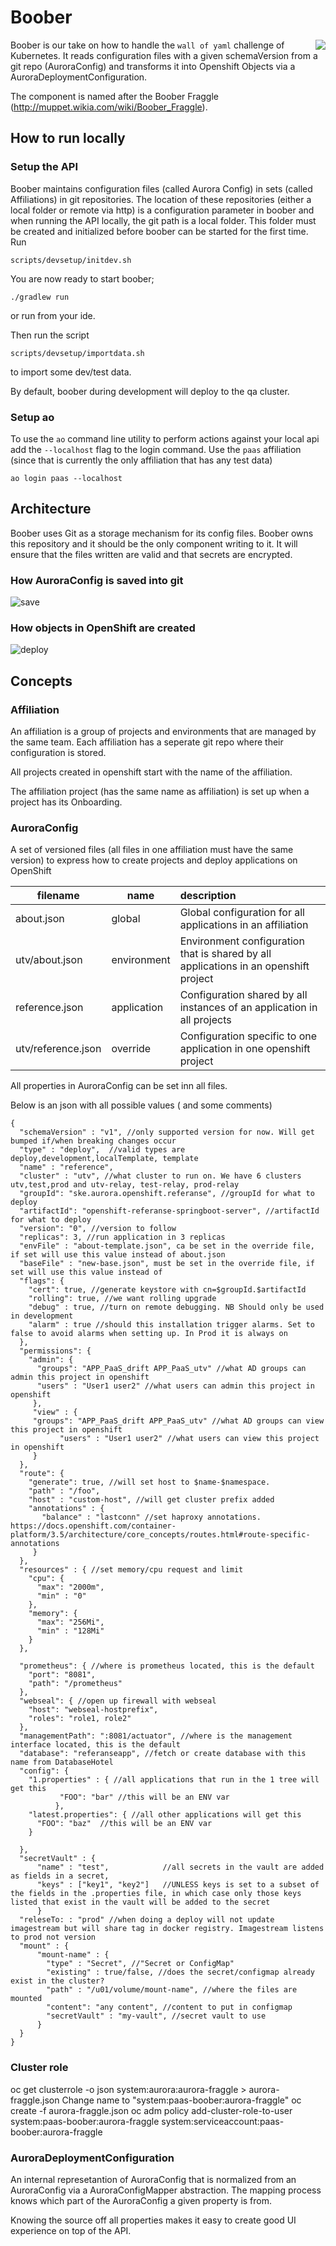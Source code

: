 # Boober
<img align="right" src="https://vignette.wikia.nocookie.net/muppet/images/d/da/Boober_Fraggle.jpg/revision/latest/scale-to-width-down/280?cb=20121231172124">

Boober is our take on how to handle the `wall of yaml` challenge of Kubernetes. It reads configuration files with a given
schemaVersion from a git repo (AuroraConfig) and transforms it into Openshift Objects via a AuroraDeploymentConfiguration.

The component is named after the Boober Fraggle (http://muppet.wikia.com/wiki/Boober_Fraggle). 


## How to run locally

### Setup the API

Boober maintains configuration files (called Aurora Config) in sets (called Affiliations) in git repositories. The 
location of these repositories (either a local folder or remote via http) is a configuration parameter in boober and
when running the API locally, the git path is a local folder. This folder must be created and initialized before
boober can be started for the first time. Run

    scripts/devsetup/initdev.sh
   
You are now ready to start boober;    

    ./gradlew run

or run from your ide.

Then run the script 

    scripts/devsetup/importdata.sh
     
to import some dev/test data.

By default, boober during development will deploy to the qa cluster.

### Setup ao

To use the ```ao``` command line utility to perform actions against your local api add the ```--localhost``` flag to
the login command. Use the ```paas``` affiliation (since that is currently the only affiliation that has any test
data)

    ao login paas --localhost


## Architecture

Boober uses Git as a storage mechanism for its config files. Boober owns this repository and it should be the only
component writing to it. It will ensure that the files written are valid and that secrets are encrypted.

### How AuroraConfig is saved into git
![save](docs/images/boober.png "Save AuroraConfig")


### How objects in OpenShift are created
![deploy](docs/images/boober-deploy.png "Deploy application")

## Concepts

### Affiliation
An affiliation is a group of projects and environments that are managed by the same team. Each affiliation has a
seperate git repo where their configuration is stored.

All projects created in openshift start with the name of the affiliation.

The affiliation project (has the same name as affiliation) is set up when a project has its Onboarding.

### AuroraConfig
A set of versioned files (all files in one affiliation must have the same version) to express how to create projects
and deploy applications on OpenShift

filename           | name          | description  
-------------------|---------------|:-----------------------------------------------------------------
about.json         | global        | Global configuration for all applications in an affiliation
utv/about.json     | environment   | Environment configuration that is shared by all applications in an openshift project
reference.json     | application   | Configuration shared by all instances of an application in all projects
utv/reference.json | override      | Configuration specific to one application in one openshift project

All properties in AuroraConfig can be set inn all files.

Below is an json with all possible values ( and some comments)
```
{
  "schemaVersion" : "v1", //only supported version for now. Will get bumped if/when breaking changes occur
  "type" : "deploy",  //valid types are deploy,development,localTemplate, template
  "name" : "reference",
  "cluster" : "utv", //what cluster to run on. We have 6 clusters utv,test,prod and utv-relay, test-relay, prod-relay
  "groupId": "ske.aurora.openshift.referanse", //groupId for what to deploy
  "artifactId": "openshift-referanse-springboot-server", //artifactId for what to deploy
  "version": "0", //version to follow
  "replicas": 3, //run application in 3 replicas
  "envFile" : "about-template.json", ca be set in the override file, if set will use this value instead of about.json
  "baseFile" : "new-base.json", must be set in the override file, if set will use this value instead of 
  "flags": {
    "cert": true, //generate keystore with cn=$groupId.$artifactId
    "rolling": true, //we want rolling upgrade
    "debug" : true, //turn on remote debugging. NB Should only be used in development
    "alarm" : true //should this installation trigger alarms. Set to false to avoid alarms when setting up. In Prod it is always on
  },
  "permissions": {
    "admin": {
      "groups": "APP_PaaS_drift APP_PaaS_utv" //what AD groups can admin this project in openshift
      "users" : "User1 user2" //what users can admin this project in openshift
     },
     "view" : {
     "groups": "APP_PaaS_drift APP_PaaS_utv" //what AD groups can view this project in openshift
           "users" : "User1 user2" //what users can view this project in openshift
     }
  },
  "route": {
    "generate": true, //will set host to $name-$namespace.
    "path" : "/foo",
    "host" : "custom-host", //will get cluster prefix added
    "annotations" : {
       "balance" : "lastconn" //set haproxy annotations. https://docs.openshift.com/container-platform/3.5/architecture/core_concepts/routes.html#route-specific-annotations
     }
  },
  "resources" : { //set memory/cpu request and limit
    "cpu": {
      "max": "2000m",
      "min" : "0"
    },
    "memory": {
      "max": "256Mi",
      "min" : "128Mi"
    }
  },

  "prometheus": { //where is prometheus located, this is the default
    "port": "8081",
    "path": "/prometheus"
  },
  "webseal": { //open up firewall with webseal
    "host": "webseal-hostprefix",
    "roles": "role1, role2"
  },
  "managementPath": ":8081/actuator", //where is the management interface located, this is the default
  "database": "referanseapp", //fetch or create database with this name from DatabaseHotel
  "config": {
    "1.properties" : { //all applications that run in the 1 tree will get this
           "FOO": "bar" //this will be an ENV var
          },
    "latest.properties": { //all other applications will get this
      "FOO": "baz"  //this will be an ENV var
    }

  },
  "secretVault" : {
      "name" : "test",            //all secrets in the vault are added as fields in a secret,
      "keys" : ["key1", "key2"]   //UNLESS keys is set to a subset of the fields in the .properties file, in which case only those keys listed that exist in the vault will be added to the secret
      }
  "releseTo: : "prod" //when doing a deploy will not update imagestream but will share tag in docker registry. Imagestream listens to prod not version
  "mount" : {
      "mount-name" : {
        "type" : "Secret", //"Secret or ConfigMap"
        "existing" : true/false, //does the secret/configmap already exist in the cluster?
        "path" : "/u01/volume/mount-name", //where the files are mounted
        "content": "any content", //content to put in configmap
        "secretVault" : "my-vault", //secret vault to use
      }
  }
}

```

### Cluster role

oc get clusterrole -o json system:aurora:aurora-fraggle > aurora-fraggle.json
Change name to "system:paas-boober:aurora-fraggle"
oc create -f aurora-fraggle.json
oc adm policy add-cluster-role-to-user system:paas-boober:aurora-fraggle system:serviceaccount:paas-boober:aurora-fraggle

### AuroraDeploymentConfiguration
An internal represetantion of AuroraConfig that is normalized from an AuroraConfig via a AuroraConfigMapper abstraction.
The mapping process knows which part of the AuroraConfig a given property is from.

Knowing the source off all properties makes it easy to create good UI experience on top of the API.

